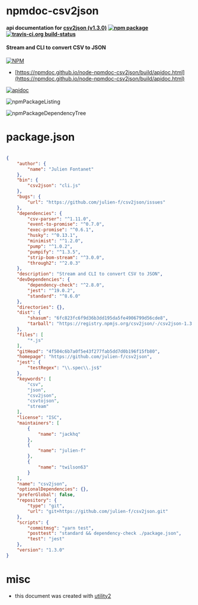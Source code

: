 # npmdoc-csv2json

#### api documentation for  [csv2json (v1.3.0)](https://github.com/julien-f/csv2json)  [![npm package](https://img.shields.io/npm/v/npmdoc-csv2json.svg?style=flat-square)](https://www.npmjs.org/package/npmdoc-csv2json) [![travis-ci.org build-status](https://api.travis-ci.org/npmdoc/node-npmdoc-csv2json.svg)](https://travis-ci.org/npmdoc/node-npmdoc-csv2json)

#### Stream and CLI to convert CSV to JSON

[![NPM](https://nodei.co/npm/csv2json.png?downloads=true&downloadRank=true&stars=true)](https://www.npmjs.com/package/csv2json)

- [https://npmdoc.github.io/node-npmdoc-csv2json/build/apidoc.html](https://npmdoc.github.io/node-npmdoc-csv2json/build/apidoc.html)

[![apidoc](https://npmdoc.github.io/node-npmdoc-csv2json/build/screenCapture.buildCi.browser.%252Ftmp%252Fbuild%252Fapidoc.html.png)](https://npmdoc.github.io/node-npmdoc-csv2json/build/apidoc.html)

![npmPackageListing](https://npmdoc.github.io/node-npmdoc-csv2json/build/screenCapture.npmPackageListing.svg)

![npmPackageDependencyTree](https://npmdoc.github.io/node-npmdoc-csv2json/build/screenCapture.npmPackageDependencyTree.svg)



# package.json

```json

{
    "author": {
        "name": "Julien Fontanet"
    },
    "bin": {
        "csv2json": "cli.js"
    },
    "bugs": {
        "url": "https://github.com/julien-f/csv2json/issues"
    },
    "dependencies": {
        "csv-parser": "^1.11.0",
        "event-to-promise": "^0.7.0",
        "exec-promise": "^0.6.1",
        "husky": "^0.13.1",
        "minimist": "^1.2.0",
        "pump": "^1.0.2",
        "pumpify": "^1.3.5",
        "strip-bom-stream": "^3.0.0",
        "through2": "^2.0.3"
    },
    "description": "Stream and CLI to convert CSV to JSON",
    "devDependencies": {
        "dependency-check": "^2.8.0",
        "jest": "^19.0.2",
        "standard": "^8.6.0"
    },
    "directories": {},
    "dist": {
        "shasum": "6fc823fc6f9d36b3dd195da5fe4906799d56cde8",
        "tarball": "https://registry.npmjs.org/csv2json/-/csv2json-1.3.0.tgz"
    },
    "files": [
        "*.js"
    ],
    "gitHead": "4f504c6b7a0f5e43f277fab5dd7d0b196f15fb80",
    "homepage": "https://github.com/julien-f/csv2json",
    "jest": {
        "testRegex": "\\.spec\\.js$"
    },
    "keywords": [
        "csv",
        "json",
        "csv2json",
        "csvtojson",
        "stream"
    ],
    "license": "ISC",
    "maintainers": [
        {
            "name": "jackhq"
        },
        {
            "name": "julien-f"
        },
        {
            "name": "twilson63"
        }
    ],
    "name": "csv2json",
    "optionalDependencies": {},
    "preferGlobal": false,
    "repository": {
        "type": "git",
        "url": "git+https://github.com/julien-f/csv2json.git"
    },
    "scripts": {
        "commitmsg": "yarn test",
        "posttest": "standard && dependency-check ./package.json",
        "test": "jest"
    },
    "version": "1.3.0"
}
```



# misc
- this document was created with [utility2](https://github.com/kaizhu256/node-utility2)
